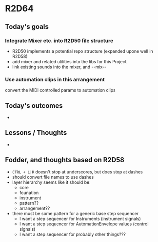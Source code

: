 # R2D64

## Today's goals

### Integrate Mixer etc. into R2D50 file structure
- R2D50 implements a potential repo structure (expanded upone well in R2D58)
- add mixer and related utilities into the libs for this Project
- link existing sounds into the mixer, and --mix--

### Use automation clips in this arrangement
convert the MIDI controlled params to automation clips

## Today's outcomes
- 

## Lessons / Thoughts
-


## Fodder, and thoughts based on R2D58
- `CTRL + L|R` doesn't stop at underscores, but does stop at dashes
- should convert file names to use dashes
- layer hierarchy seems like it should be:
  - core
  - founation
  - instrument
  - pattern??
  - arrangement??
- there must be some pattern for a generic base step sequencer
  - I want a step sequencer for Instruments               (instrument signals)
  - I want a step sequencer for AutomationEnvelope values (control signals)
  - I want a step sequencer for probably other things???
  
